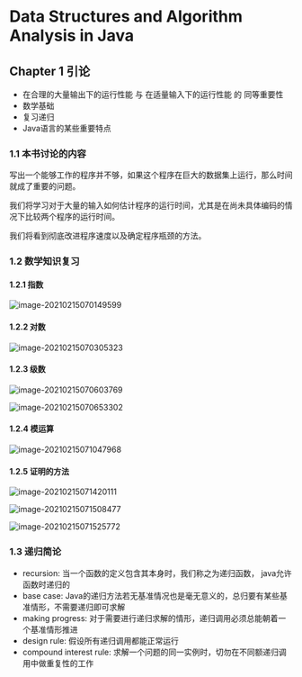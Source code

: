 # Data Structures and Algorithm Analysis in Java

## Chapter 1 引论

* 在合理的大量输出下的运行性能 与 在适量输入下的运行性能 的 同等重要性
* 数学基础
* 复习递归
* Java语言的某些重要特点

### 1.1 本书讨论的内容

写出一个能够工作的程序并不够，如果这个程序在巨大的数据集上运行，那么时间就成了重要的问题。

我们将学习对于大量的输入如何估计程序的运行时间，尤其是在尚未具体编码的情况下比较两个程序的运行时间。

我们将看到彻底改进程序速度以及确定程序瓶颈的方法。

### 1.2 数学知识复习

#### 1.2.1 指数

![image-20210215070149599](assert/image-20210215070149599.png)



#### 1.2.2 对数

![image-20210215070305323](assert/image-20210215070305323.png)

#### 1.2.3 级数

![image-20210215070603769](assert/image-20210215070603769.png)

![image-20210215070653302](assert/image-20210215070653302.png)

#### 1.2.4 模运算

![image-20210215071047968](assert/image-20210215071047968.png)

#### 1.2.5 证明的方法

![image-20210215071420111](assert/image-20210215071420111.png)

![image-20210215071508477](assert/image-20210215071508477.png)

![image-20210215071525772](assert/image-20210215071525772.png)

### 1.3 递归简论

* recursion: 当一个函数的定义包含其本身时，我们称之为递归函数， java允许函数时递归的
* base case: Java的递归方法若无基准情况也是毫无意义的，总归要有某些基准情形，不需要递归即可求解
* making progress: 对于需要进行递归求解的情形，递归调用必须总能朝着一个基准情形推进
* design rule: 假设所有递归调用都能正常运行
* compound interest rule: 求解一个问题的同一实例时，切勿在不同额递归调用中做重复性的工作